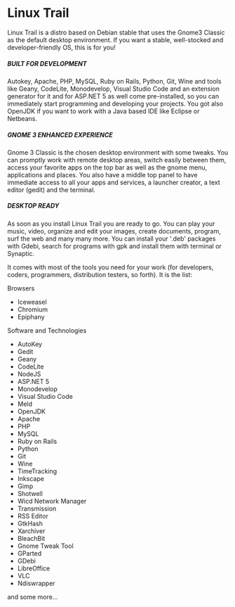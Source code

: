 # Linux Trail
Linux Trail is a distro based on Debian stable that uses the Gnome3 Classic as the default desktop environment.
If you want a stable, well-stocked and developer-friendly OS, this is for you!

<h5>BUILT FOR DEVELOPMENT</h5>
Autokey, Apache, PHP, MySQL, Ruby on Rails, Python, Git, Wine and tools like Geany, CodeLite, Monodevelop, Visual Studio Code and an extension generator for it and for ASP.NET 5 as well come pre-installed, so you can immediately start programming and developing your projects. You got also OpenJDK if you want to work with a Java based IDE like Eclipse or Netbeans.

<h5>GNOME 3 ENHANCED EXPERIENCE</h5>
Gnome 3 Classic is the chosen desktop environment with some tweaks. You can promptly work with remote desktop areas,
switch easily between them, access your favorite apps on the top bar as well as the gnome menu, applications and places.
You also have a middle top panel to have immediate access to all your apps and services, a launcher creator, a text editor (gedit) and the terminal.

<h5>DESKTOP READY</h5>
As soon as you install Linux Trail you are ready to go. You can play your music, video, organize and edit your images,
create documents, program, surf the web and many many more. You can install your '.deb' packages with Gdebi, search for
programs with gpk and install them with terminal or Synaptic.

It comes with most of the tools you need for your work (for developers, coders, programmers, 
distribution testers, so forth). It is the list:

Browsers
    <p>
        <ul>
            <li>Iceweasel</li>
            <li>Chromium</li>
            <li>Epiphany</li>
        </ul>
    </p>
Software and Technologies
    <p>
        <ul>
            <li>AutoKey</li>
            <li>Gedit</li>
            <li>Geany</li>
            <li>CodeLite</li>
            <li>NodeJS</li>
            <li>ASP.NET 5</li>
            <li>Monodevelop</li>
            <li>Visual Studio Code</li>
            <li>Meld</li>
            <li>OpenJDK</li>
            <li>Apache</li>
            <li>PHP</li>
            <li>MySQL</li>
            <li>Ruby on Rails</li>
	    <li>Python</li>
	    <li>Git</li>
            <li>Wine</li>
            <li>TimeTracking</li>
            <li>Inkscape</li>
            <li>Gimp</li>
            <li>Shotwell</li>
            <li>Wicd Network Manager</li>
            <li>Transmission</li>
            <li>RSS Editor</li>
            <li>GtkHash</li>
            <li>Xarchiver</li>
            <li>BleachBit</li>
            <li>Gnome Tweak Tool</li>
            <li>GParted</li>
            <li>GDebi</li>
            <li>LibreOffice</li>
            <li>VLC</li>
            <li>Ndiswrapper</li>
        </ul>
    </p>
and some more...
